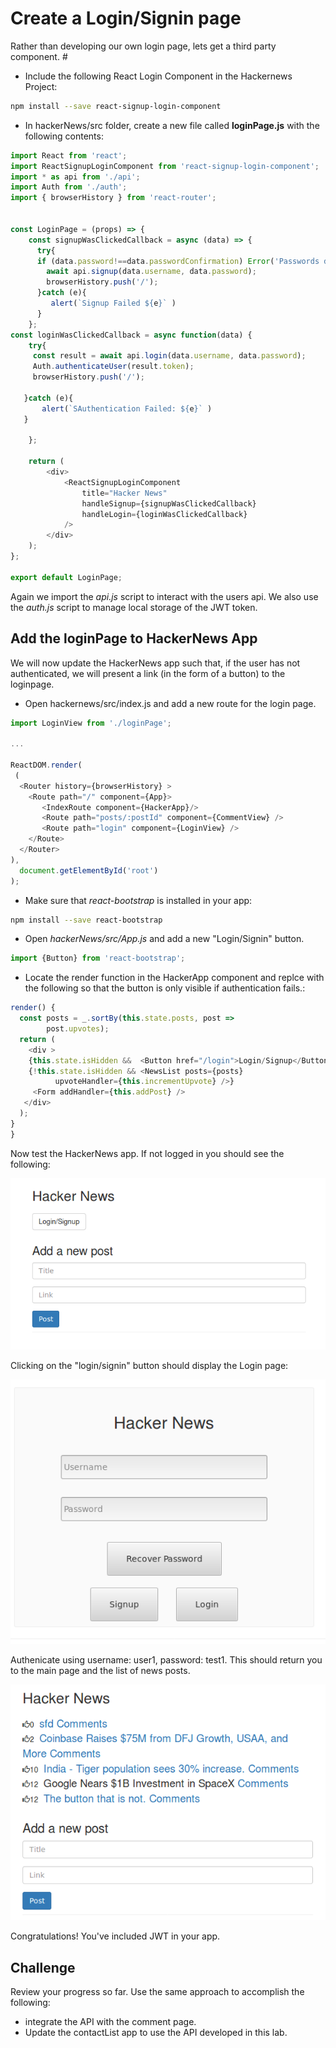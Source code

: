 # Create a Login/Signin page

Rather  than developing our own login page, lets get a third party component. #

+ Include  the following React Login Component in the Hackernews Project:

~~~bash
npm install --save react-signup-login-component
~~~

+ In hackerNews/src folder, create a new file called **loginPage.js** with the following contents:

~~~Javascript
import React from 'react';
import ReactSignupLoginComponent from 'react-signup-login-component';
import * as api from './api';
import Auth from './auth';
import { browserHistory } from 'react-router';


const LoginPage = (props) => {
    const signupWasClickedCallback = async (data) => {
      try{
      if (data.password!==data.passwordConfirmation) Error('Passwords do not match!');
        await api.signup(data.username, data.password);
        browserHistory.push('/');
      }catch (e){
         alert(`Signup Failed ${e}` )
      }
    };
const loginWasClickedCallback = async function(data) {
    try{
     const result = await api.login(data.username, data.password);
     Auth.authenticateUser(result.token);
     browserHistory.push('/');

   }catch (e){
       alert(`SAuthentication Failed: ${e}` )
   }

    };

    return (
        <div>
            <ReactSignupLoginComponent
                title="Hacker News"
                handleSignup={signupWasClickedCallback}
                handleLogin={loginWasClickedCallback}
            />
        </div>
    );
};

export default LoginPage;
~~~
Again we import the *api.js* script to interact with the users api. We also use the *auth.js* script to manage local storage of the JWT token.

## Add the loginPage to HackerNews App
We will now update the HackerNews app such that, if the user has not authenticated, we will present a link (in the form of a button) to the loginpage.

+ Open hackernews/src/index.js and add a new route for the login page.

~~~Javascript
import LoginView from './loginPage';

...

ReactDOM.render(
 (
  <Router history={browserHistory} >
    <Route path="/" component={App}>
       <IndexRoute component={HackerApp}/>
       <Route path="posts/:postId" component={CommentView} />
       <Route path="login" component={LoginView} />
    </Route>
  </Router>
),
  document.getElementById('root')
);  
~~~

+ Make sure that *react-bootstrap* is installed in your app:  

~~~bash
npm install --save react-bootstrap
~~~

+ Open *hackerNews/src/App.js* and add a new "Login/Signin" button.

~~~Javascript
import {Button} from 'react-bootstrap';

~~~

+ Locate the render function in the HackerApp component and replce with the following so that the button is only visible if authentication fails.:

~~~Javascript
render() {
  const posts = _.sortBy(this.state.posts, post =>
        post.upvotes);
  return (
    <div >
    {this.state.isHidden &&  <Button href="/login">Login/Signup</Button>}
    {!this.state.isHidden && <NewsList posts={posts}
          upvoteHandler={this.incrementUpvote} />}
     <Form addHandler={this.addPost} />
   </div>
  );
}
}
~~~

Now test the HackerNews app. If not logged in you should see the following:

![Not Authenticated](./img/hacker1.png)

Clicking on the "login/signin" button should display the Login page:

![Login Page](./img/hacker2.png)

Authenicate using username: user1, password: test1. This should return you to the main page and the list of news posts.

 ![Authenticated](./img/hacker3.png)

Congratulations! You've included JWT in your app.

## Challenge

Review your progress so far. Use the same approach to accomplish the following:

+ integrate the API with the comment page.
+ Update the contactList app to use the API developed in this lab.
